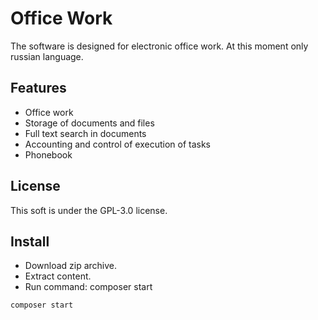# Office Work

The software is designed for electronic office work.
At this moment only russian language.

## Features

- Office work
- Storage of documents and files
- Full text search in documents
- Accounting and control of execution of tasks
- Phonebook

## License

This soft is under the GPL-3.0 license.

## Install

- Download zip archive.
- Extract content.
- Run command: composer start

```bash
composer start
```



